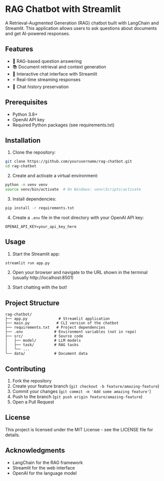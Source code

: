 # RAG Chatbot with Streamlit

A Retrieval-Augmented Generation (RAG) chatbot built with LangChain and Streamlit. This application allows users to ask questions about documents and get AI-powered responses.

## Features

- 🤖 RAG-based question answering
- 📚 Document retrieval and context generation
- 💬 Interactive chat interface with Streamlit
- ⚡ Real-time streaming responses
- 📝 Chat history preservation

## Prerequisites

- Python 3.8+
- OpenAI API key
- Required Python packages (see requirements.txt)

## Installation

1. Clone the repository:
```bash
git clone https://github.com/yourusername/rag-chatbot.git
cd rag-chatbot
```

2. Create and activate a virtual environment:
```bash
python -m venv venv
source venv/bin/activate  # On Windows: venv\Scripts\activate
```

3. Install dependencies:
```bash
pip install -r requirements.txt
```

4. Create a `.env` file in the root directory with your OpenAI API key:
```
OPENAI_API_KEY=your_api_key_here
```

## Usage

1. Start the Streamlit app:
```bash
streamlit run app.py
```

2. Open your browser and navigate to the URL shown in the terminal (usually http://localhost:8501)

3. Start chatting with the bot!

## Project Structure

```
rag-chatbot/
├── app.py              # Streamlit application
├── main.py            # CLI version of the chatbot
├── requirements.txt   # Project dependencies
├── .env              # Environment variables (not in repo)
├── src/              # Source code
│   ├── model/        # LLM models
│   ├── task/         # RAG tasks
│   └── ...
└── data/             # Document data
```

## Contributing

1. Fork the repository
2. Create your feature branch (`git checkout -b feature/amazing-feature`)
3. Commit your changes (`git commit -m 'Add some amazing feature'`)
4. Push to the branch (`git push origin feature/amazing-feature`)
5. Open a Pull Request

## License

This project is licensed under the MIT License - see the LICENSE file for details.

## Acknowledgments

- LangChain for the RAG framework
- Streamlit for the web interface
- OpenAI for the language model 